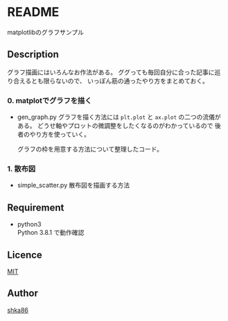 README
====

matplotlibのグラフサンプル  

## Description
グラフ描画にはいろんなお作法がある。
ググっても毎回自分に合った記事に巡り合えるとも限らないので、
いっぽん筋の通ったやり方をまとめておく。

### 0. matplotでグラフを描く
- gen_graph.py
    グラフを描く方法には `plt.plot` と `ax.plot` の二つの流儀がある。
    どうせ軸やプロットの微調整をしたくなるのがわかっているので
    後者のやり方を使っていく。

    グラフの枠を用意する方法について整理したコード。


### 1. 散布図
- simple_scatter.py
    散布図を描画する方法

<!--
### 2. 折れ線グラフ
- simple_line.py


### 3. 棒グラフ
- simple_bar.py
    - 棒グラフを描画する
-->


## Requirement
- python3  
Python 3.8.1 で動作確認

## Licence

[MIT](https://github.com/shka86/foo/blob/master/LICENCE)

## Author

[shka86](https://github.com/shka86)
